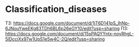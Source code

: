 # Classification_diseases
ТЗ: https://docs.google.com/document/d/1jT6D141pS_IhNp-6JNouYweEKg83TDh6BL6p26eGY10/edit?usp=sharing
ПЗ: https://docs.google.com/document/d/15sPAQYYntx-noyRhgL-5lDcciXx97w1UpS1e5w4C-2Q/edit?usp=sharing
